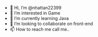 - 👋 Hi, I’m @nhattan22399
- 👀 I’m interested in Game
- 🌱 I’m currently learning Java
- 💞️ I’m looking to collaborate on front-end
- 📫 How to reach me call me..

<!---
nhattan22399/nhattan22399 is a ✨ special ✨ repository because its `README.md` (this file) appears on your GitHub profile.
You can click the Preview link to take a look at your changes.
--->
